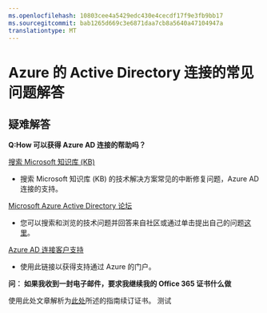 ```yaml
---
ms.openlocfilehash: 10803cee4a5429edc430e4cecdf17f9e3fb9bb17
ms.sourcegitcommit: bab1265d669c3e6871daa7cb8a5640a47104947a
translationtype: MT
---
```

<properties 
    pageTitle="Azure AD 连接的常见问题解答" 
    description="此页面包含有关常见问题 Azure AD 连接。" 
    services="active-directory" 
    documentationCenter="" 
    authors="billmath" 
    manager="stevenpo" 
    editor="curtand"/>

<tags 
    ms.service="active-directory" 
    ms.workload="identity" 
    ms.tgt_pltfrm="na" 
    ms.devlang="na" 
    ms.topic="article" 
    ms.date="08/24/2015" 
    ms.author="billmath"/>

# Azure 的 Active Directory 连接的常见问题解答


## 疑难解答

**Q:How 可以获得 Azure AD 连接的帮助吗？**

[搜索 Microsoft 知识库 (KB)](https://www.microsoft.com/en-us/Search/result.aspx?q=azure%20active%20directory%20connect&form=mssupport)

- 搜索 Microsoft 知识库 (KB) 的技术解决方案常见的中断修复问题，Azure AD 连接的支持。

[Microsoft Azure Active Directory 论坛](https://social.msdn.microsoft.com/Forums/azure/en-US/home?forum=WindowsAzureAD)

- 您可以搜索和浏览的技术问题并回答来自社区或通过单击提出自己的问题[这里](https://social.msdn.microsoft.com/Forums/azure/en-US/newthread?category=windowsazureplatform&forum=WindowsAzureAD&prof=required)。


[Azure AD 连接客户支持](https://manage.windowsazure.com/?getsupport=true)

- 使用此链接以获得支持通过 Azure 的门户。 

**问︰ 如果我收到一封电子邮件，要求我继续我的 Office 365 证书什么做**

使用此处文章解析为[此处](active-directory-aadconnect-o365-certs.md)所述的指南续订证书。
测试
